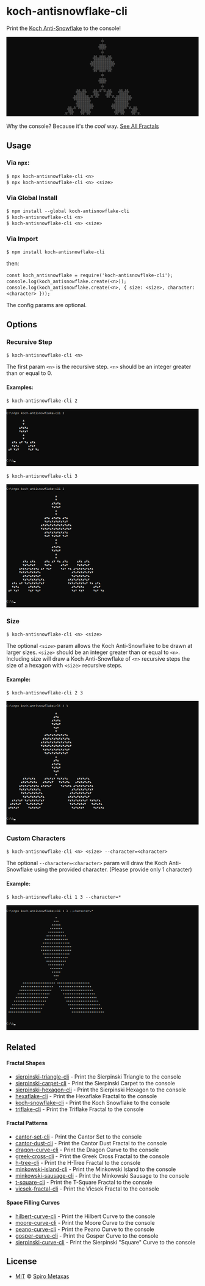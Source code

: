 # koch-antisnowflake-cli
Print the [Koch Anti-Snowflake](https://en.wikipedia.org/wiki/Koch_snowflake) to the console!

![What koch-antisnowflake-cli prints to the console](https://raw.githubusercontent.com/spirometaxas/koch-antisnowflake-cli/main/img/koch-antisnowflake-4.png)

Why the console?  Because it's the *cool* way.  [See All Fractals](https://spirometaxas.com/projects/fractals-cli)

## Usage
### Via `npx`:
```
$ npx koch-antisnowflake-cli <n>
$ npx koch-antisnowflake-cli <n> <size>
```

### Via Global Install
```
$ npm install --global koch-antisnowflake-cli
$ koch-antisnowflake-cli <n>
$ koch-antisnowflake-cli <n> <size>
```

### Via Import
```
$ npm install koch-antisnowflake-cli
```
then:
```
const koch_antisnowflake = require('koch-antisnowflake-cli');
console.log(koch_antisnowflake.create(<n>));
console.log(koch_antisnowflake.create(<n>, { size: <size>, character: <character> }));
```
The config params are optional.

## Options
### Recursive Step  
```
$ koch-antisnowflake-cli <n>
```
The first param `<n>` is the recursive step.  `<n>` should be an integer greater than or equal to 0.

#### Examples:
```
$ koch-antisnowflake-cli 2
```
![What koch-antisnowflake-cli prints to the console](https://raw.githubusercontent.com/spirometaxas/koch-antisnowflake-cli/main/img/koch-antisnowflake-2.png)

```
$ koch-antisnowflake-cli 3
```
![What koch-antisnowflake-cli prints to the console](https://raw.githubusercontent.com/spirometaxas/koch-antisnowflake-cli/main/img/koch-antisnowflake-3.png)

### Size
```
$ koch-antisnowflake-cli <n> <size>
```
The optional `<size>` param allows the Koch Anti-Snowflake to be drawn at larger sizes.  `<size>` should be an integer greater than or equal to `<n>`.  Including size will draw a Koch Anti-Snowflake of `<n>` recursive steps the size of a hexagon with `<size>` recursive steps.  

#### Example:
```
$ koch-antisnowflake-cli 2 3
```
![What koch-antisnowflake-cli prints to the console](https://raw.githubusercontent.com/spirometaxas/koch-antisnowflake-cli/main/img/koch-antisnowflake-2-3.png)

### Custom Characters
```
$ koch-antisnowflake-cli <n> <size> --character=<character>
```
The optional `--character=<character>` param will draw the Koch Anti-Snowflake using the provided character.  (Please provide only 1 character)  

#### Example:
```
$ koch-antisnowflake-cli 1 3 --character=*
```
![What koch-antisnowflake-cli prints to the console](https://raw.githubusercontent.com/spirometaxas/koch-antisnowflake-cli/main/img/koch-antisnowflake-1-3-character.png)

## Related

#### Fractal Shapes
- [sierpinski-triangle-cli](https://www.npmjs.com/package/sierpinski-triangle-cli) - Print the Sierpinski Triangle to the console
- [sierpinski-carpet-cli](https://www.npmjs.com/package/sierpinski-carpet-cli) - Print the Sierpinski Carpet to the console
- [sierpinski-hexagon-cli](https://www.npmjs.com/package/sierpinski-hexagon-cli) - Print the Sierpinski Hexagon to the console
- [hexaflake-cli](https://www.npmjs.com/package/hexaflake-cli) - Print the Hexaflake Fractal to the console
- [koch-snowflake-cli](https://www.npmjs.com/package/koch-snowflake-cli) - Print the Koch Snowflake to the console
- [triflake-cli](https://www.npmjs.com/package/triflake-cli) - Print the Triflake Fractal to the console


#### Fractal Patterns
- [cantor-set-cli](https://www.npmjs.com/package/cantor-set-cli) - Print the Cantor Set to the console
- [cantor-dust-cli](https://www.npmjs.com/package/cantor-dust-cli) - Print the Cantor Dust Fractal to the console
- [dragon-curve-cli](https://www.npmjs.com/package/dragon-curve-cli) - Print the Dragon Curve to the console
- [greek-cross-cli](https://www.npmjs.com/package/greek-cross-cli) - Print the Greek Cross Fractal to the console
- [h-tree-cli](https://www.npmjs.com/package/h-tree-cli) - Print the H-Tree Fractal to the console
- [minkowski-island-cli](https://www.npmjs.com/package/minkowski-island-cli) - Print the Minkowski Island to the console
- [minkowski-sausage-cli](https://www.npmjs.com/package/minkowski-sausage-cli) - Print the Minkowski Sausage to the console
- [t-square-cli](https://www.npmjs.com/package/t-square-cli) - Print the T-Square Fractal to the console
- [vicsek-fractal-cli](https://www.npmjs.com/package/vicsek-fractal-cli) - Print the Vicsek Fractal to the console


#### Space Filling Curves
- [hilbert-curve-cli](https://www.npmjs.com/package/hilbert-curve-cli) - Print the Hilbert Curve to the console
- [moore-curve-cli](https://www.npmjs.com/package/moore-curve-cli) - Print the Moore Curve to the console
- [peano-curve-cli](https://www.npmjs.com/package/peano-curve-cli) - Print the Peano Curve to the console
- [gosper-curve-cli](https://www.npmjs.com/package/gosper-curve-cli) - Print the Gosper Curve to the console
- [sierpinski-curve-cli](https://www.npmjs.com/package/sierpinski-curve-cli) - Print the Sierpinski "Square" Curve to the console

## License
- [MIT](https://github.com/spirometaxas/koch-antisnowflake-cli/blob/main/LICENSE) &copy; [Spiro Metaxas](https://spirometaxas.com)